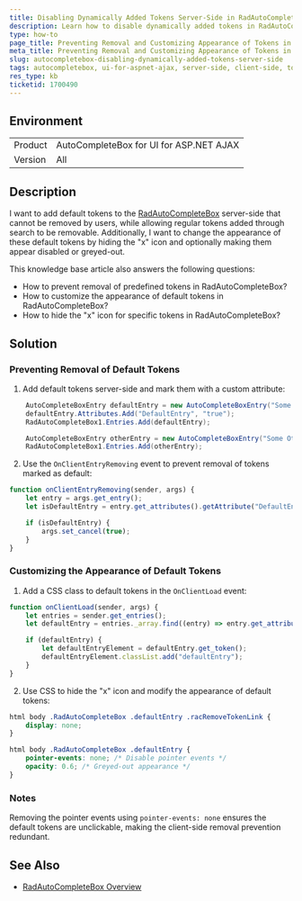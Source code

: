 ```yaml
---
title: Disabling Dynamically Added Tokens Server-Side in RadAutoCompleteBox
description: Learn how to disable dynamically added tokens in RadAutoCompleteBox server-side by preventing their removal and customizing appearance.
type: how-to
page_title: Preventing Removal and Customizing Appearance of Tokens in RadAutoCompleteBox
meta_title: Preventing Removal and Customizing Appearance of Tokens in RadAutoCompleteBox
slug: autocompletebox-disabling-dynamically-added-tokens-server-side
tags: autocompletebox, ui-for-aspnet-ajax, server-side, client-side, tokens, appearance
res_type: kb
ticketid: 1700490
---
```


## Environment
<table>
<tbody>
<tr>
<td> Product </td>
<td> AutoCompleteBox for UI for ASP.NET AJAX </td>
</tr>
<tr>
<td> Version </td>
<td> All </td>
</tr>
</tbody>
</table>

## Description

I want to add default tokens to the [RadAutoCompleteBox](https://docs.telerik.com/devtools/aspnet-ajax/controls/autocompletebox/overview) server-side that cannot be removed by users, while allowing regular tokens added through search to be removable. Additionally, I want to change the appearance of these default tokens by hiding the "x" icon and optionally making them appear disabled or greyed-out.

This knowledge base article also answers the following questions:
- How to prevent removal of predefined tokens in RadAutoCompleteBox?
- How to customize the appearance of default tokens in RadAutoCompleteBox?
- How to hide the "x" icon for specific tokens in RadAutoCompleteBox?

## Solution

### Preventing Removal of Default Tokens

1. Add default tokens server-side and mark them with a custom attribute:

````C#
    AutoCompleteBoxEntry defaultEntry = new AutoCompleteBoxEntry("Some Text", "Some Value");
    defaultEntry.Attributes.Add("DefaultEntry", "true");
    RadAutoCompleteBox1.Entries.Add(defaultEntry);

    AutoCompleteBoxEntry otherEntry = new AutoCompleteBoxEntry("Some Other Text", "Some Other Value");
    RadAutoCompleteBox1.Entries.Add(otherEntry);
````

2. Use the `OnClientEntryRemoving` event to prevent removal of tokens marked as default:

````JavaScript
function onClientEntryRemoving(sender, args) {
    let entry = args.get_entry();
    let isDefaultEntry = entry.get_attributes().getAttribute("DefaultEntry") === "true";

    if (isDefaultEntry) {
        args.set_cancel(true);
    }
}
````

### Customizing the Appearance of Default Tokens

1. Add a CSS class to default tokens in the `OnClientLoad` event:

````JavaScript
function onClientLoad(sender, args) {
    let entries = sender.get_entries();
    let defaultEntry = entries._array.find((entry) => entry.get_attributes().getAttribute("DefaultEntry"));

    if (defaultEntry) {
        let defaultEntryElement = defaultEntry.get_token();
        defaultEntryElement.classList.add("defaultEntry");
    }
}
````

2. Use CSS to hide the "x" icon and modify the appearance of default tokens:

````CSS
html body .RadAutoCompleteBox .defaultEntry .racRemoveTokenLink {
    display: none;
}

html body .RadAutoCompleteBox .defaultEntry {
    pointer-events: none; /* Disable pointer events */
    opacity: 0.6; /* Greyed-out appearance */
}
````

### Notes
Removing the pointer events using `pointer-events: none` ensures the default tokens are unclickable, making the client-side removal prevention redundant.

## See Also
- [RadAutoCompleteBox Overview](https://docs.telerik.com/devtools/aspnet-ajax/controls/autocompletebox/overview)

